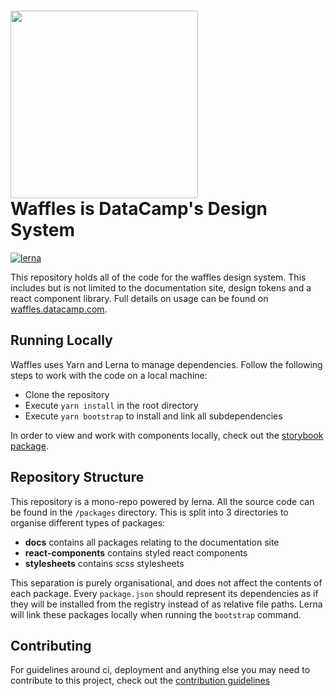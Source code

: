 <h1>
  <img width=300 src="https://waffles.datacamp.com/logo-waffles-regular.svg" /><br />
  Waffles is DataCamp's Design System
</h1>

[![lerna](https://img.shields.io/badge/maintained%20with-lerna-cc00ff.svg)](https://lernajs.io/)

This repository holds all of the code for the waffles design system. This includes but is not limited to the documentation site, design tokens and a react component library. Full details on usage can be found on [waffles.datacamp.com](https://waffles.datacamp.com).

## Running Locally
Waffles uses Yarn and Lerna to manage dependencies. Follow the following steps to work with the code on a local machine:
- Clone the repository
- Execute `yarn install` in the root directory
- Execute `yarn bootstrap` to install and link all subdependencies

In order to view and work with components locally, check out the [storybook package](https://github.com/datacamp-engineering/design-system/tree/master/packages/docs/storybook).

## Repository Structure
This repository is a mono-repo powered by lerna. All the source code can be found in the `/packages` directory. This is split into 3 directories to organise different types of packages:
- **docs** contains all packages relating to the documentation site
- **react-components** contains styled react components
- **stylesheets** contains *scss* stylesheets

This separation is purely organisational, and does not affect the contents of each package. Every `package.json` should represent its dependencies as if they will be installed from the registry instead of as relative file paths. Lerna will link these packages locally when running the `bootstrap` command.

## Contributing
For guidelines around ci, deployment and anything else you may need to contribute to this project, check out the [contribution guidelines](https://github.com/datacamp-engineering/design-system/blob/master/CONTRIBUTING.md)
